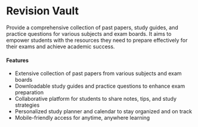 # Revision Vault
Provide a comprehensive collection of past papers, study guides, and practice questions for various subjects and exam boards. It aims to empower students with the resources they need to prepare effectively for their exams and achieve academic success.
#### Features
-  Extensive collection of past papers from various subjects and exam boards
-  Downloadable study guides and practice questions to enhance exam preparation
- Collaborative platform for students to share notes, tips, and study strategies
- Personalized study planner and calendar to stay organized and on track
-  Mobile-friendly access for anytime, anywhere learning
